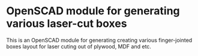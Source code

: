 # OpenSCAD module for generating various laser-cut boxes

This is an OpenSCAD module for generating creating various finger-jointed boxes layout for laser cuting out of plywood, MDF and etc.
